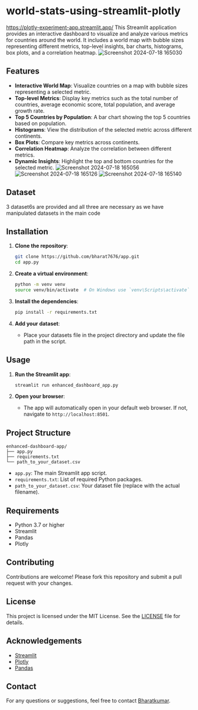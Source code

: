 # world-stats-using-streamlit-plotly
https://plotly-experiment-app.streamlit.app/
This Streamlit application provides an interactive dashboard to visualize and analyze various metrics for countries around the world. It includes a world map with bubble sizes representing different metrics, top-level insights, bar charts, histograms, box plots, and a correlation heatmap.
![Screenshot 2024-07-18 165030](https://github.com/user-attachments/assets/65407409-eb06-4a49-b630-fedf85d3f65b)
## Features

- **Interactive World Map**: Visualize countries on a map with bubble sizes representing a selected metric.
- **Top-level Metrics**: Display key metrics such as the total number of countries, average economic score, total population, and average growth rate.
- **Top 5 Countries by Population**: A bar chart showing the top 5 countries based on population.
- **Histograms**: View the distribution of the selected metric across different continents.
- **Box Plots**: Compare key metrics across continents.
- **Correlation Heatmap**: Analyze the correlation between different metrics.
- **Dynamic Insights**: Highlight the top and bottom countries for the selected metric.
![Screenshot 2024-07-18 165056](https://github.com/user-attachments/assets/e4ab11e4-b905-4141-a4aa-a2720b4d86cc)
![Screenshot 2024-07-18 165126](https://github.com/user-attachments/assets/9d5ae8b4-5ed0-4d62-a78f-8ab769efe7e2)
![Screenshot 2024-07-18 165140](https://github.com/user-attachments/assets/98fcb769-4ca0-472f-81b9-db52d40f7ce0)

## Dataset
3 dataset6s are provided and all three are necessary as we have manipulated datasets in the main code
## Installation

1. **Clone the repository**:
   ```bash
   git clone https://github.com/bharat7676/app.git
   cd app.py
   ```

2. **Create a virtual environment**:
   ```bash
   python -m venv venv
   source venv/bin/activate  # On Windows use `venv\Scripts\activate`
   ```

3. **Install the dependencies**:
   ```bash
   pip install -r requirements.txt
   ```

4. **Add your dataset**:
   - Place your datasets file in the project directory and update the file path in the script.

## Usage

1. **Run the Streamlit app**:
   ```bash
   streamlit run enhanced_dashboard_app.py
   ```

2. **Open your browser**:
   - The app will automatically open in your default web browser. If not, navigate to `http://localhost:8501`.

## Project Structure

```
enhanced-dashboard-app/
├── app.py
├── requirements.txt
└── path_to_your_dataset.csv
```

- `app.py`: The main Streamlit app script.
- `requirements.txt`: List of required Python packages.
- `path_to_your_dataset.csv`: Your dataset file (replace with the actual filename).

## Requirements

- Python 3.7 or higher
- Streamlit
- Pandas
- Plotly

## Contributing

Contributions are welcome! Please fork this repository and submit a pull request with your changes.

## License

This project is licensed under the MIT License. See the [LICENSE](LICENSE) file for details.

## Acknowledgements

- [Streamlit](https://streamlit.io/)
- [Plotly](https://plotly.com/python/)
- [Pandas](https://pandas.pydata.org/)

## Contact

For any questions or suggestions, feel free to contact [Bharatkumar](mailto:bharatkumarsalalli2.0@gmail.com).
